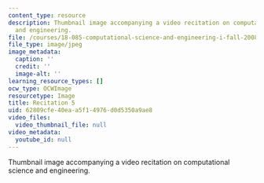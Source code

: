 ```yaml
---
content_type: resource
description: Thumbnail image accompanying a video recitation on computational science
  and engineering.
file: /courses/18-085-computational-science-and-engineering-i-fall-2008/62809cfe40eaa5f14976d0d5350a9ae8_r5.jpg
file_type: image/jpeg
image_metadata:
  caption: ''
  credit: ''
  image-alt: ''
learning_resource_types: []
ocw_type: OCWImage
resourcetype: Image
title: Recitation 5
uid: 62809cfe-40ea-a5f1-4976-d0d5350a9ae8
video_files:
  video_thumbnail_file: null
video_metadata:
  youtube_id: null
---
```

Thumbnail image accompanying a video recitation on computational science and engineering.

